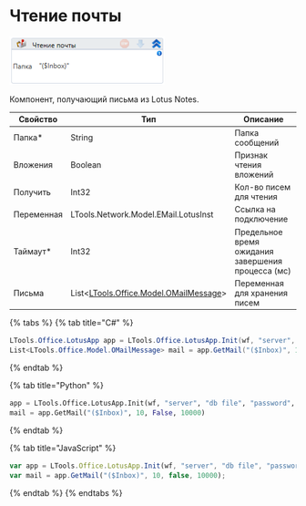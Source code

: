 # Чтение почты

![](<../../../../.gitbook/assets/image (434).png>)

Компонент, получающий письма из Lotus Notes.

| Свойство   | Тип                                                                    | Описание                                           |
| ---------- | ---------------------------------------------------------------------- | -------------------------------------------------- |
| Папка\*    | String                                                                 | Папка сообщений                                    |
| Вложения   | Boolean                                                                | Признак чтения вложений                            |
| Получить   | Int32                                                                  | Кол-во писем для чтения                            |
| Переменная | LTools.Network.Model.EMail.LotusInst                                   | Ссылка на подключение                              |
| Таймаут\*  | Int32                                                                  | Предельное время ожидания завершения процесса (мс) |
| Письма     | List<[LTools.Office.Model.OMailMessage](../datatypes/omailmessage.md)> | Переменная для хранения писем                      |

{% tabs %}
{% tab title="C#" %}
```csharp
LTools.Office.LotusApp app = LTools.Office.LotusApp.Init(wf, "server", "db file", "password", 10000);
List<LTools.Office.Model.OMailMessage> mail = app.GetMail("($Inbox)", 10, false, 10000);
```
{% endtab %}

{% tab title="Python" %}
```python
app = LTools.Office.LotusApp.Init(wf, "server", "db file", "password", 10000)
mail = app.GetMail("($Inbox)", 10, False, 10000)
```
{% endtab %}

{% tab title="JavaScript" %}
```javascript
var app = LTools.Office.LotusApp.Init(wf, "server", "db file", "password", 10000);
var mail = app.GetMail("($Inbox)", 10, false, 10000);
```
{% endtab %}
{% endtabs %}
